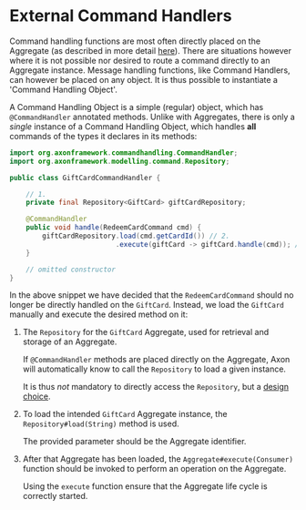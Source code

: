 # External Command Handlers

Command handling functions are most often directly placed on the Aggregate \(as described in more detail [here](../modeling/aggregate.md)\). There are situations however where it is not possible nor desired to route a command directly to an Aggregate instance. Message handling functions, like Command Handlers, can however be placed on any object. It is thus possible to instantiate a 'Command Handling Object'.

A Command Handling Object is a simple \(regular\) object, which has `@CommandHandler` annotated methods. Unlike with Aggregates, there is only a _single_ instance of a Command Handling Object, which handles **all** commands of the types it declares in its methods:

```java
import org.axonframework.commandhandling.CommandHandler;
import org.axonframework.modelling.command.Repository;

public class GiftCardCommandHandler {

    // 1.
    private final Repository<GiftCard> giftCardRepository;

    @CommandHandler
    public void handle(RedeemCardCommand cmd) {
        giftCardRepository.load(cmd.getCardId()) // 2.
                          .execute(giftCard -> giftCard.handle(cmd)); // 3.
    }

    // omitted constructor
}
```

In the above snippet we have decided that the `RedeemCardCommand` should no longer be directly handled on the `GiftCard`. Instead, we load the `GiftCard` manually and execute the desired method on it:

1. The `Repository` for the `GiftCard` Aggregate, used for retrieval and storage of an Aggregate. 

   If `@CommandHandler` methods are placed directly on the Aggregate, Axon will automatically know to call the `Repository` to load a given instance. 

   It is thus _not_ mandatory to directly access the `Repository`, but a [design choice](../../../architecture-overview/#separation-of-business-logic-and-infrastructure).

2. To load the intended `GiftCard` Aggregate instance, the `Repository#load(String)` method is used. 

   The provided parameter should be the Aggregate identifier.

3. After that Aggregate has been loaded, the `Aggregate#execute(Consumer)` function should be invoked to perform an operation on the Aggregate.

   Using the `execute` function ensure that the Aggregate life cycle is correctly started. 

